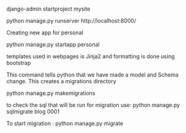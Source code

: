 django-admin startproject mysite

python manage.py runserver
 http://localhost:8000/

Creating new app for personal

python manage.py startapp personal

templates used in webpages is Jinja2 and formatting is done using bootstrap


This command tells python that we have made a model and Schema change. This creates a migrations directory

python manage.py makemigrations

to check the sql that will be run for migration use: python manage.py sqlmigrate blog 0001

To start migration : python manage.py migrate
